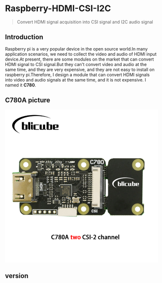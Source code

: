 # Raspberry-HDMI-CSI-I2C
> Convert HDMI signal acquisition into CSI signal and I2C audio signal
## Introduction
Raspberry pi is a very popular device in the open source world.In many application scenarios, we need to collect the video and audio of HDMI input device.At present, there are some modules on the market that can convert HDMI signal to CSI signal.But they can't convert video and audio at the same time, and they are very expensive, and they are not easy to install on raspberry pi.Therefore, I design a module that can convert HDMI signals into video and audio signals at the same time, and it is not expensive. I named it **C780**.
## C780A picture
![](/images/C780A.jpg)
## version

